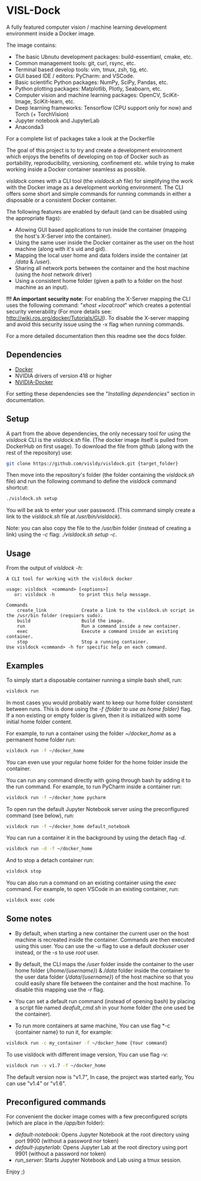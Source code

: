# VISL-Dock

A fully featured computer vision / machine learning development environment inside a Docker image.

The image contains:
- The basic Ubnutu development packages: build-essentianl, cmake, etc.
- Common management tools: git, curl, rsync, etc.
- Terminal based develop tools: vim, tmux, zsh, tig, etc.
- GUI based IDE / editors: PyCharm: and VSCode.
- Basic scientific Python packages: NumPy, SciPy, Pandas, etc.
- Python plotting packages: Matplotlib, Plotly, Seaboarn, etc.
- Computer vision and machine learning packages: OpenCV, SciKit-Image, SciKit-learn, etc.
- Deep learning frameworks: Tensorflow (CPU support only for now) and Torch (+ TorchVision)
- Jupyter notebook and JupyterLab
- Anaconda3

For a complete list of packages take a look at the Dockerfile

The goal of this project is to try and create a development environment which enjoys the benefits of developing
on top of Docker such as portability, reproducibility, versioning, confinement etc. while trying to make
working inside a Docker container seamless as possible.

*visldock* comes with a CLI tool (the *visldock.sh* file) for simplifying the work with the Docker image as a development
working environment. The CLI offers some short and simple commands for running commands in either a disposable or a 
consistent Docker container. 

The following features are enabled by default (and can be disabled using the appropriate flags):
- Allowing GUI based applications to run inside the container (mapping the host's X-Server into the container).
- Using the same user inside the Docker container as the user on the host machine (along with it's uid and gid).
- Mapping the local user home and data folders inside the container (at */data* & */user*).
- Sharing all network ports between the container and the host machine (using the *host* network driver)
- Using a consistent home folder (given a path to a folder on the host machine as an input).

**!!! An important security note**: For enabling the X-Server mapping the CLI uses the following command:
"*xhost +local:root*" which creates a potential security venerability (For more details see:
http://wiki.ros.org/docker/Tutorials/GUI). To disable the X-server mapping and avoid this security issue 
using the -x flag when running commands.

For a more detailed documentation then this readme see the docs folder.

## Dependencies
- [Docker](https://www.docker.com/)
- NVIDIA drivers of version 418 or higher
- [NVIDIA-Docker](https://github.com/NVIDIA/nvidia-docker)

For setting these dependencies see the "*Installing dependencies*" section in documentation.

## Setup
A part from the above dependencies, the only necessary tool for using the *visldock* CLI is the *visldock.sh* file.
(The docker image itself is pulled from DockerHub on first usage). To download the file from github (along with
the rest of the repository) use:
``` bash
git clone https://github.com/visldy/visldock.git {target_folder}
```

Then move into the repository's folder (the folder containing the *visldock.sh* file) and run the following command 
to define the *visldock* command shortcut:
```bash
./visldock.sh setup
```
You will be ask to enter your user password.
(This command simply create a link to the *visldock.sh* file at */usr/bin/visldock*).

Note: you can also copy the file to the */usr/bin* folder (instead of creating a link) using the *-c* flag: *./visldock.sh setup -c*.

## Usage
From the output of *visldock -h*:
```
A CLI tool for working with the visldock docker

usage: visldock  <command> [<options>]
   or: visldock -h         to print this help message.

Commands
    create_link             Create a link to the visldock.sh script in the /usr/bin folder (requiers sudo).
    build                   Build the image.
    run                     Run a command inside a new container.
    exec                    Execute a command inside an existing container.
    stop                    Stop a running container.
Use visldock <command> -h for specific help on each command.
```

## Examples
To simply start a disposable container running a simple bash shell, run:
```bash
visldock run
```

In most cases you would probably want to keep our home folder consistent between runs. This is done using the
*-f {folder to use as home folder}* flag. If a non existing or empty folder is given, then it is initialized with
some initial home folder content. 

For example, to run a container using the folder *~/docker_home* as a permanent home folder run:
```bash
visldock run -f ~/docker_home
```
You can even use your regular home folder for the home folder inside the container.

You can run any command directly with going through bash by adding it to the run command. For example, to 
run PyCharm inside a container run:
```bash
visldock run -f ~/docker_home pycharm
```

To open run the default Jupyter Notebook server using the preconfigured command (see below), run:
```bash
visldock run -f ~/docker_home default_notebook
```

You can run a container it in the background by using the detach flag *-d*.
```bash
visldock run -d -f ~/docker_home
```

And to stop a detach container run:
```bash
visldock stop
```

You can also run a command on an existing container using the *exec* command.  For example, to open VSCode 
in an existing container, run:
```bash
visldock exec code
```

## Some notes
- By default, when starting a new container the current user on the host machine is recreated inside the container. 
Commands are then executed using this user. You can use the *-u* flag to use a default *dockuser* user instead, or 
the *-s* to use *root* user.

- By default, the CLI maps the */user* folder inside the container to the user home folder (*/home/{username}*)
& */data* folder inside the container to the user data folder (*/data/{username}*) of the host
machine so that you could easily share file between the container and the host machine. To disable this mapping
use the *-r* flag.

- You can set a default run command (instead of opening bash) by placing a script file named *deafult_cmd.sh*
in your home folder (the one used be the container).

- To run more containers at same machine,
You can use flag *-c {container name} to run it, for example:
```bash
visldock run -c my_container -f ~/docker_home {Your command}
```

To use visldock with different image version, You can use flag -v:
```bash
visldock run -v v1.7 -f ~/docker_home
```

The default version now is "v1.7",
In case, the project was started early, You can use "v1.4" or "v1.6".

## Preconfigured commands
For convenient the docker image comes with a few preconfigured scripts (which are place in the */app/bin* folder):
- *default-notebook*: Opens Jupyter Notebook at the root directory using port 9900 (without a password nor token)
- *default-jupyterlab*: Opens Jupyter Lab at the root directory using port 9901 (without a password nor token)
- *run_server*: Starts Jupyter Notebook and Lab using a tmux session.

Enjoy ;)
